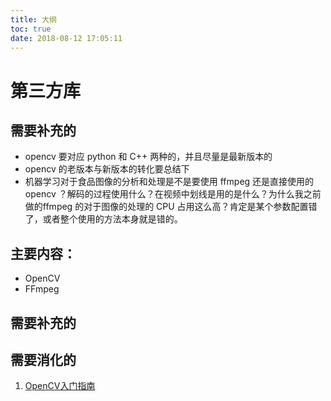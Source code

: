 ```yaml
---
title: 大纲
toc: true
date: 2018-08-12 17:05:11
---
```


# 第三方库

## 需要补充的

- opencv 要对应 python 和 C++ 两种的，并且尽量是最新版本的
- opencv 的老版本与新版本的转化要总结下
- 机器学习对于食品图像的分析和处理是不是要使用 ffmpeg 还是直接使用的 opencv ？解码的过程使用什么？在视频中划线是用的是什么？为什么我之前做的ffmpeg 的对于图像的处理的 CPU 占用这么高？肯定是某个参数配置错了，或者整个使用的方法本身就是错的。


## 主要内容：

- OpenCV
- FFmpeg



## 需要补充的




## 需要消化的

1. [OpenCV入门指南](https://blog.csdn.net/morewindows/article/category/1291764)
